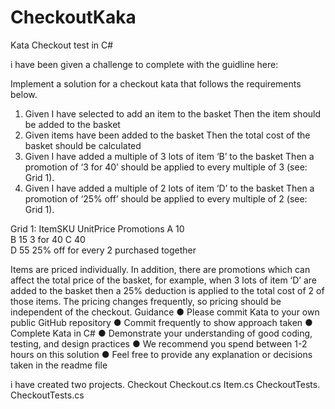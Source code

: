 # CheckoutKaka
Kata Checkout test in C#

i have been given a challenge to complete with the guidline here:

Implement a solution for a checkout kata that follows the requirements below.

1.	Given I have selected to add an item to the basket Then the item should be added to the basket
2.	Given items have been added to the basket Then the total cost of the basket should be calculated
3.	Given I have added a multiple of 3 lots of item ‘B’ to the basket Then a promotion of ‘3 for 40’ should be applied to every multiple of 3 (see: Grid 1).
4.	Given I have added a multiple of 2 lots of item ‘D’ to the basket Then a promotion of ‘25% off’ should be applied to every multiple of 2 (see: Grid 1).

Grid 1:
ItemSKU	UnitPrice	Promotions
  A	      10	
  B	      15	     3 for 40
  C	      40	
  D	      55	     25% off for every 2 purchased together

Items are priced individually. In addition, there are promotions which can affect the total price of the basket, for example, when 3 lots of item ‘D’ are added to the basket then a 25% deduction is applied to the total cost of 2 of those items. The pricing changes frequently, so pricing should be independent of the checkout.
Guidance
●	Please commit Kata to your own public GitHub repository
●	Commit frequently to show approach taken
●	Complete Kata in C#
●	Demonstrate your understanding of good coding, testing, and design practices
●	We recommend you spend between 1-2 hours on this solution 
●	Feel free to provide any explanation or decisions taken in the readme file

i have created two projects.
Checkout
  Checkout.cs
  Item.cs
CheckoutTests.
  CheckoutTests.cs
  
  
